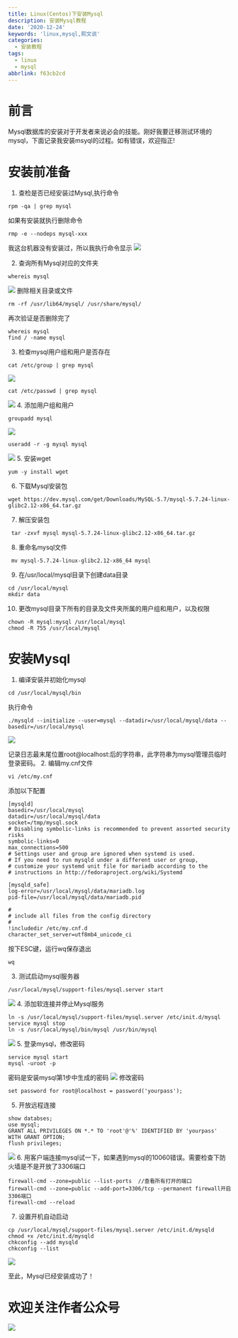 ```yaml
---
title: Linux(Centos)下安装Mysql
description: 安装Mysql教程
date: '2020-12-24'
keywords: 'linux,mysql,熙文说'
categories:
  - 安装教程
tags:
  - linux
  - mysql
abbrlink: f63cb2cd
---
```

# 前言
Mysql数据库的安装对于开发者来说必会的技能。刚好我要迁移测试环境的mysql，下面记录我安装msyql的过程。如有错误，欢迎指正!

# 安装前准备
1. 查检是否已经安装过Mysql,执行命令
```
rpm -qa | grep mysql
```
如果有安装就执行删除命令
```
rmp -e --nodeps mysql-xxx
```
我这台机器没有安装过，所以我执行命令显示
![](https://gitee.com/xyzxiaoxi/picture/raw/master/2020-12-24/1608779331682-%E4%BC%81%E4%B8%9A%E5%BE%AE%E4%BF%A1%E6%88%AA%E5%9B%BE_16087792958073.png)

2. 查询所有Mysql对应的文件夹
```
whereis mysql
```
![](https://gitee.com/xyzxiaoxi/picture/raw/master/2020-12-24/1608779451066-%E4%BC%81%E4%B8%9A%E5%BE%AE%E4%BF%A1%E6%88%AA%E5%9B%BE_16087794234716.png)
删除相关目录或文件
```
rm -rf /usr/lib64/mysql/ /usr/share/mysql/
```
再次验证是否删除完了
```
whereis mysql
find / -name mysql
```
3. 检查mysql用户组和用户是否存在
```
cat /etc/group | grep mysql
```
![](https://gitee.com/xyzxiaoxi/picture/raw/master/2020-12-24/1608779763145-%E4%BC%81%E4%B8%9A%E5%BE%AE%E4%BF%A1%E6%88%AA%E5%9B%BE_16087797444958.png)
```
cat /etc/passwd | grep mysql
```
![](https://gitee.com/xyzxiaoxi/picture/raw/master/2020-12-24/1608779844620-%E4%BC%81%E4%B8%9A%E5%BE%AE%E4%BF%A1%E6%88%AA%E5%9B%BE_16087798223453.png)
4. 添加用户组和用户
```
groupadd mysql
```
![](https://gitee.com/xyzxiaoxi/picture/raw/master/2020-12-24/1608779966059-%E4%BC%81%E4%B8%9A%E5%BE%AE%E4%BF%A1%E6%88%AA%E5%9B%BE_16087799411830.png)
```
useradd -r -g mysql mysql
```
![](https://gitee.com/xyzxiaoxi/picture/raw/master/2020-12-24/1608780040179-%E4%BC%81%E4%B8%9A%E5%BE%AE%E4%BF%A1%E6%88%AA%E5%9B%BE_16087800191799.png)
5. 安装wget
```
yum -y install wget
```
6. 下载Mysql安装包
```
wget https://dev.mysql.com/get/Downloads/MySQL-5.7/mysql-5.7.24-linux-glibc2.12-x86_64.tar.gz
```
7. 解压安装包
```
 tar -zxvf mysql mysql-5.7.24-linux-glibc2.12-x86_64.tar.gz
```
8. 重命名mysql文件
```
 mv mysql-5.7.24-linux-glibc2.12-x86_64 mysql
```
9. 在/usr/local/mysql目录下创建data目录
```
cd /usr/local/mysql
mkdir data

```
10. 更改mysql目录下所有的目录及文件夹所属的用户组和用户，以及权限
```
chown -R mysql:mysql /usr/local/mysql
chmod -R 755 /usr/local/mysql
```
# 安装Mysql
1. 编译安装并初始化mysql
```
cd /usr/local/mysql/bin
```
执行命令
```
./mysqld --initialize --user=mysql --datadir=/usr/local/mysql/data --basedir=/usr/local/mysql
```
![](https://gitee.com/xyzxiaoxi/picture/raw/master/2020-12-24/1608782085588-%E4%BC%81%E4%B8%9A%E5%BE%AE%E4%BF%A1%E6%88%AA%E5%9B%BE_16087820655039.png)

记录日志最末尾位置root@localhost:后的字符串，此字符串为mysql管理员临时登录密码。
2. 编辑my.cnf文件
```
vi /etc/my.cnf
```
添加以下配置
```
[mysqld]
basedir=/usr/local/mysql
datadir=/usr/local/mysql/data
socket=/tmp/mysql.sock
# Disabling symbolic-links is recommended to prevent assorted security risks
symbolic-links=0
max_connections=500
# Settings user and group are ignored when systemd is used.
# If you need to run mysqld under a different user or group,
# customize your systemd unit file for mariadb according to the
# instructions in http://fedoraproject.org/wiki/Systemd

[mysqld_safe]
log-error=/usr/local/mysql/data/mariadb.log
pid-file=/usr/local/mysql/data/mariadb.pid

#
# include all files from the config directory
#
!includedir /etc/my.cnf.d
character_set_server=utf8mb4_unicode_ci
```
按下ESC键，运行wq保存退出
```
wq
```
3. 测试启动mysql服务器
```
/usr/local/mysql/support-files/mysql.server start
```
![](https://gitee.com/xyzxiaoxi/picture/raw/master/2020-12-24/1608782980149-%E4%BC%81%E4%B8%9A%E5%BE%AE%E4%BF%A1%E6%88%AA%E5%9B%BE_16087829602630.png)
4. 添加软连接并停止Mysql服务
```
ln -s /usr/local/mysql/support-files/mysql.server /etc/init.d/mysql
service mysql stop
ln -s /usr/local/mysql/bin/mysql /usr/bin/mysql

```
![](https://gitee.com/xyzxiaoxi/picture/raw/master/2020-12-24/1608784823168-%E4%BC%81%E4%B8%9A%E5%BE%AE%E4%BF%A1%E6%88%AA%E5%9B%BE_16087848024879.png)
5. 登录mysql，修改密码
```
service mysql start
mysql -uroot -p
```
密码是安装mysql第1步中生成的密码
![](https://gitee.com/xyzxiaoxi/picture/raw/master/2020-12-24/1608786849829-%E4%BC%81%E4%B8%9A%E5%BE%AE%E4%BF%A1%E6%88%AA%E5%9B%BE_16087868319401.png)
修改密码
```
set password for root@localhost = password('yourpass');
```
5. 开放远程连接
```
show databses;
use mysql;
GRANT ALL PRIVILEGES ON *.* TO 'root'@'%' IDENTIFIED BY 'yourpass' WITH GRANT OPTION;
flush privileges;
```
![](https://gitee.com/xyzxiaoxi/picture/raw/master/2020-12-24/1608787288813-%E4%BC%81%E4%B8%9A%E5%BE%AE%E4%BF%A1%E6%88%AA%E5%9B%BE_16087872693106.png)
6. 用客户端连接mysql试一下，如果遇到mysql的10060错误。需要检查下防火墙是不是开放了3306端口
```
firewall-cmd --zone=public --list-ports  //查看所有打开的端口
firewall-cmd --zone=public --add-port=3306/tcp --permanent firewall开启3306端口
firewall-cmd --reload
```
7. 设置开机自动启动
```
cp /usr/local/mysql/support-files/mysql.server /etc/init.d/mysqld
chmod +x /etc/init.d/mysqld
chkconfig --add mysqld
chkconfig --list
```
![](https://gitee.com/xyzxiaoxi/picture/raw/master/2020-12-24/1608789119771-%E4%BC%81%E4%B8%9A%E5%BE%AE%E4%BF%A1%E6%88%AA%E5%9B%BE_16087890975768.png)

至此，Mysql已经安装成功了！

# 欢迎关注作者公众号
![](https://gitee.com/xyzxiaoxi/picture/raw/master/2021-1-7/1610018774805-qrcode_for_gh_c467e04f3857_258.jpg)